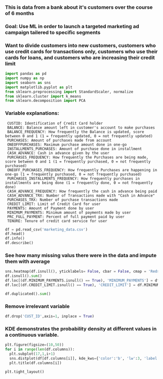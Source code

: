 ### This is data from a bank about it's customers over the course of 6 months
### Goal: Use ML in order to launch a targeted marketing ad campaign tailered to specific segments
### Want to divide customers into new customers, customers who use credit cards for transactions only, customers who use their cards for loans, and customers who are increasing their credit limit

```python
import pandas as pd
import numpy as np
import seaborn as sns
import matplotlib.pyplot as plt
from sklearn.preprocessing import StandardScaler, normalize
from sklearn.cluster import k_means
from sklearn.decomposition import PCA
```

### Variable explanations:
```
 CUSTID: Identification of Credit Card holder 
 BALANCE: Balance amount left in customer's account to make purchases
 BALANCE_FREQUENCY: How frequently the Balance is updated, score between 0 and 1 (1 = frequently updated, 0 = not frequently updated)
 PURCHASES: Amount of purchases made from account
 ONEOFFPURCHASES: Maximum purchase amount done in one-go
 INSTALLMENTS_PURCHASES: Amount of purchase done in installment
 CASH_ADVANCE: Cash in advance given by the user
 PURCHASES_FREQUENCY: How frequently the Purchases are being made, score between 0 and 1 (1 = frequently purchased, 0 = not frequently purchased)
 ONEOFF_PURCHASES_FREQUENCY: How frequently Purchases are happening in one-go (1 = frequently purchased, 0 = not frequently purchased)
 PURCHASES_INSTALLMENTS_FREQUENCY: How frequently purchases in installments are being done (1 = frequently done, 0 = not frequently done)
 CASH_ADVANCE_FREQUENCY: How frequently the cash in advance being paid
 CASH_ADVANCE_TRX: Number of Transactions made with "Cash in Advance"
 PURCHASES_TRX: Number of purchase transactions made
 CREDIT_LIMIT: Limit of Credit Card for user
 PAYMENTS: Amount of Payment done by user
 MINIMUM_PAYMENTS: Minimum amount of payments made by user  
 PRC_FULL_PAYMENT: Percent of full payment paid by user
 TENURE: Tenure of credit card service for user
```
```python
df = pd.read_csv('marketing_data.csv')
df.head()
df.info()
df.describe()
```
### See how many missing valus there were in the data and impute them with average
```python
sns.heatmap(df.isnull(), yticklabels= False, cbar = False, cmap = 'Reds')
df.isnull().sum()
df.loc[(df.MINIMUM_PAYMENTS.isnull() == True), 'MINIMUM_PAYMENTS'] = df.MINIMUM_PAYMENTS.mean()
df.loc[(df.CREDIT_LIMIT.isnull() == True), 'CREDIT_LIMIT'] = df.MINIMUM_PAYMENTS.mean()

df.duplicated().sum()
```
### Remove irrelevant variable
```python
df.drop('CUST_ID',axis=1, inplace = True)
```
### KDE demonstrates the probability density at different values in a continuous variable.
```python
plt.figure(figsize=(10,50))
for i in range(len(df.columns)):
  plt.subplot(17,1,i+1)
  sns.distplot(df[df.columns[i]], kde_kws={'color':'b', 'lw':3, 'label':'KDE'}, hist_kws={'color':'g'})
  plt.title(df.columns[i])

plt.tight_layout()
```

